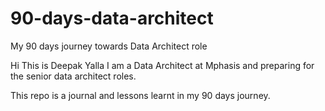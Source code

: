 # 90-days-data-architect
My 90 days journey towards Data Architect role 

Hi
This is Deepak Yalla 
I am a Data Architect at Mphasis and preparing for the senior data architect roles. 

This repo is a journal and lessons learnt in my 90 days journey.
